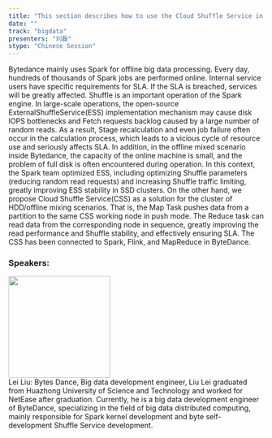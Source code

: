 ```yaml
---
title: "This section describes how to use the Cloud Shuffle Service in the Spark scenario of Bytedance"
date: "" 
track: "bigdata"
presenters: "刘磊"
stype: "Chinese Session"
---
```

Bytedance mainly uses Spark for offline big data processing. Every day, hundreds of thousands of Spark jobs are performed online. Internal service users have specific requirements for SLA. If the SLA is breached, services will be greatly affected. Shuffle is an important operation of the Spark engine. In large-scale operations, the open-source ExternalShuffleService(ESS) implementation mechanism may cause disk IOPS bottlenecks and Fetch requests backlog caused by a large number of random reads. As a result, Stage recalculation and even job failure often occur in the calculation process, which leads to a vicious cycle of resource use and seriously affects SLA. In addition, in the offline mixed scenario inside Bytedance, the capacity of the online machine is small, and the problem of full disk is often encountered during operation.
In this context, the Spark team optimized ESS, including optimizing Shuffle parameters (reducing random read requests) and increasing Shuffle traffic limiting, greatly improving ESS stability in SSD clusters. On the other hand, we propose Cloud Shuffle Service(CSS) as a solution for the cluster of HDD/offline mixing scenarios. That is, the Map Task pushes data from a partition to the same CSS working node in push mode. The Reduce task can read data from the corresponding node in sequence, greatly improving the read performance and Shuffle stability, and effectively ensuring SLA.
The CSS has been connected to Spark, Flink, and MapReduce in ByteDance.
 ### Speakers: 
 <img src="images/speaker/1219.png" width="200" /><br>Lei Liu: Bytes Dance, Big data development engineer, Liu Lei graduated from Huazhong University of Science and Technology and worked for NetEase after graduation. Currently, he is a big data development engineer of ByteDance, specializing in the field of big data distributed computing, mainly responsible for Spark kernel development and byte self-development Shuffle Service development.

 